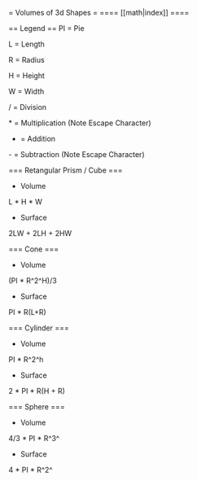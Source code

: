 = Volumes of 3d Shapes =
==== [[math|index]] ====

== Legend ==
PI = Pie

L = Length

R = Radius

H = Height

W = Width

/ = Division

\* = Multiplication (Note Escape Character)

+ = Addition


\- = Subtraction (Note Escape Character)


=== Retangular Prism / Cube ===

- Volume

L * H * W

- Surface

2LW + 2LH + 2HW

=== Cone ===

- Volume

(PI * R^2^H)/3

- Surface

PI * R(L+R)

=== Cylinder ===

- Volume

PI * R^2^h

- Surface

2 * PI * R(H + R)

=== Sphere ===

- Volume

4/3 * PI * R^3^

- Surface

4 * PI * R^2^
